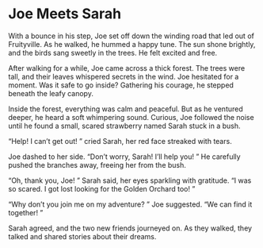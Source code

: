 # Joe Meets Sarah
With a bounce in his step, Joe set off down the winding road that led out of Fruityville. As he walked, he hummed a happy tune. The sun shone brightly, and the birds sang sweetly in the trees. He felt excited and free. 

After walking for a while, Joe came across a thick forest. The trees were tall, and their leaves whispered secrets in the wind. Joe hesitated for a moment. Was it safe to go inside? Gathering his courage, he stepped beneath the leafy canopy. 

Inside the forest, everything was calm and peaceful. But as he ventured deeper, he heard a soft whimpering sound. Curious, Joe followed the noise until he found a small, scared strawberry named Sarah stuck in a bush. 

“Help! I can’t get out! ” cried Sarah, her red face streaked with tears. 

Joe dashed to her side. “Don’t worry, Sarah! I’ll help you! ” He carefully pushed the branches away, freeing her from the bush. 

“Oh, thank you, Joe! ” Sarah said, her eyes sparkling with gratitude. “I was so scared. I got lost looking for the Golden Orchard too! ”

“Why don’t you join me on my adventure? ” Joe suggested. “We can find it together! ”

Sarah agreed, and the two new friends journeyed on. As they walked, they talked and shared stories about their dreams. 

